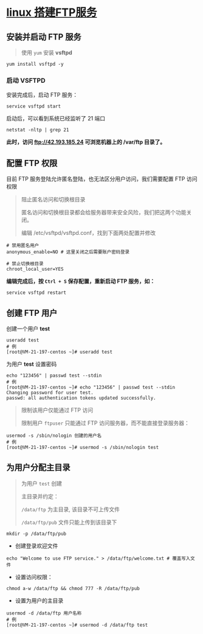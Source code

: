 # [linux 搭建**FTP**服务](https://cloud.tencent.com/developer/labs/lab/10002/console)

## 安装并启动 FTP 服务

> 使用 `yum` 安装 **vsftpd**

```shell
yum install vsftpd -y
```

### 启动 VSFTPD

安装完成后，启动 FTP 服务：

```shell
service vsftpd start
```

启动后，可以看到系统已经监听了 21 端口

```shell
netstat -nltp | grep 21
```

**此时，访问 ftp://42.193.185.24 可浏览机器上的 /var/ftp 目录了。**

##  配置 FTP 权限

目前 FTP 服务登陆允许匿名登陆，也无法区分用户访问，我们需要配置 FTP 访问权限

>阻止匿名访问和切换根目录
>
>匿名访问和切换根目录都会给服务器带来安全风险，我们把这两个功能关闭。
>
>编辑 /etc/vsftpd/vsftpd.conf，找到下面两处配置并修改

```shell
# 禁用匿名用户
anonymous_enable=NO # 这里关闭之后需要账户密码登录

# 禁止切换根目录
chroot_local_user=YES
```

**编辑完成后，按 `Ctrl + S` 保存配置，重新启动 FTP 服务，如：**

```shell
service vsftpd restart
```



## **创建 FTP 用户**

创建一个用户 **test**

```shell
useradd test
# 例
[root@VM-21-197-centos ~]# useradd test
```

为用户 **test** 设置密码

```shell
echo "123456" | passwd test --stdin
# 例
[root@VM-21-197-centos ~]# echo "123456" | passwd test --stdin
Changing password for user test.
passwd: all authentication tokens updated successfully.
```

> 限制该用户仅能通过 FTP 访问
>
> 限制用户 `ftpuser` 只能通过 FTP 访问服务器，而不能直接登录服务器：

```shell
usermod -s /sbin/nologin 创建的用户名
# 例
[root@VM-21-197-centos ~]# usermod -s /sbin/nologin test
```

## **为用户分配主目录**

>为用户 `test` 创建
>
>主目录并约定：
>
>`/data/ftp` 为主目录, 该目录不可上传文件
>
>`/data/ftp/pub` 文件只能上传到该目录下

```shell
mkdir -p /data/ftp/pub
```

- 创建登录欢迎文件

```shell
echo "Welcome to use FTP service." > /data/ftp/welcome.txt # 覆盖写入文件
```

- 设置访问权限：

```shell
chmod a-w /data/ftp && chmod 777 -R /data/ftp/pub
```

- 设置为用户的主目录

```shell
usermod -d /data/ftp 用户名称
# 例
[root@VM-21-197-centos ~]# usermod -d /data/ftp test
```

​	





